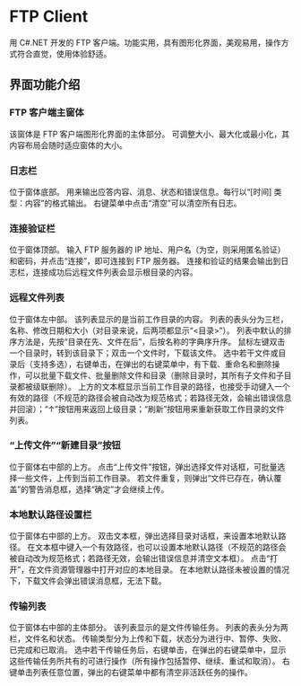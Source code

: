 # FTP Client

用 C#.NET 开发的 FTP 客户端。功能实用，具有图形化界面，美观易用，操作方式符合直觉，使用体验舒适。

## 界面功能介绍

### FTP 客户端主窗体
该窗体是 FTP 客户端图形化界面的主体部分。
可调整大小、最大化或最小化，其内容布局会随时适应窗体的大小。

### 日志栏
位于窗体底部。
用来输出应答内容、消息、状态和错误信息。每行以“[时间] 类型：内容”的格式输出。
右键菜单中点击“清空”可以清空所有日志。

### 连接验证栏
位于窗体顶部。
输入 FTP 服务器的 IP 地址、用户名（为空，则采用匿名验证）和密码，并点击“连接”，即可连接到 FTP 服务器。
连接和验证的结果会输出到日志栏，连接成功后远程文件列表会显示根目录的内容。

### 远程文件列表
位于窗体左中部。
该列表显示的是当前工作目录的内容。
列表的表头分为三栏，名称、修改日期和大小（对目录来说，后两项都显示“<目录>”）。
列表中默认的排序方法是，先按“目录在先、文件在后”，后按名称的字典序升序。
鼠标左键双击一个目录时，转到该目录下；双击一个文件时，下载该文件。
选中若干文件或目录后（支持多选），右键单击，在弹出的右键菜单中，有下载、重命名和删除操作，可以批量下载文件、批量删除文件和目录（删除目录时，其所有子文件和子目录都被级联删除）。
上方的文本框显示当前工作目录的路径，也接受手动键入一个有效的路径（不规范的路径会被自动改为规范格式；若路径无效，会输出错误信息并回滚）；“↑”按钮用来返回上级目录；“刷新”按钮用来重新获取工作目录的文件列表。

### “上传文件”“新建目录”按钮
位于窗体右中部的上方。
点击“上传文件”按钮，弹出选择文件对话框，可批量选择一些文件，上传到当前工作目录。
若文件重复，则弹出“文件已存在，确认覆盖”的警告消息框，选择“确定”才会继续上传。

### 本地默认路径设置栏
位于窗体右中部的上方。
双击文本框，弹出选择目录对话框，来设置本地默认路径。
在文本框中键入一个有效路径，也可以设置本地默认路径（不规范的路径会被自动改为规范格式；若路径无效，会输出错误信息并清空文本框）。
点击“打开”，在文件资源管理器中打开对应的本地目录。
在本地默认路径未被设置的情况下，下载文件会弹出错误消息框，无法下载。

### 传输列表
位于窗体右中部的主体部分。
该列表显示的是文件传输任务。
列表的表头分为两栏，文件名和状态。
传输类型分为上传和下载，状态分为进行中、暂停、失败、已完成和已取消。
选中若干传输任务后，右键单击，在弹出的右键菜单中，显示这些传输任务所共有的可进行操作（所有操作包括暂停、继续、重试和取消）。
右键单击列表任意位置，弹出的右键菜单中都有清空非活跃任务的操作。
